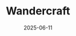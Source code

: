---  
layout: startup_page  
title: "Wandercraft"  
id: "wandercraft.eu"  
permalink: "/wandercraftwandercraft.eu06112025/"  
website: "https://www.wandercraft.eu/"  
funding_round: "Series D"  
funding_amount: "$75M"  
investors: "Renault Group, BPIFrance, the European Investment Bank, Teampact Ventures, Quadrant Management, LBO France, Mutuelles Impact (managed by XAnge), Cemag Invest, Martagon Capital, AG2R LA MONDIALE"  
about: "Wandercraft is a French robotics company that develops cutting-edge exoskeletons for medical and industrial use. They create AI-powered, hands-free systems, like the Atalante X for rehabilitation, Eve for personal use, and the Calvin line of humanoid robots for industrial tasks. Their mission is to help people move independently."  
markets: "Robotics, Healthtech, Industrial Automation"  
hq: "Paris, France"  
founded_year: "2012"  
linkedin: "https://www.linkedin.com/company/wandercraft"  
twitter: "https://twitter.com/WandercraftHQ"  
instagram: ""  
facebook: "https://www.facebook.com/wandercraft.eu"  
crunchbase: "https://www.crunchbase.com/organization/wandercraft"  
pitchbook: "https://pitchbook.com/profiles/company/125909-83"  

date_display: "11-Jun-2025"  
date: "2025-06-11"

# SEO Optimization  
meta_title: "Wandercraft - Series D Funding ($75M)"  
meta_description: "Wandercraft, Wandercraft is a French robotics company that develops cutting-edge exoskeletons for medical and industrial use. They create AI-powered, hands-free sy..."  
meta_keywords: "Wandercraft, Robotics, Healthtech, Industrial Automation, Series D funding"  
canonical_url: "https://startup.projectstartups.com/wandercraftwandercraft.eu06112025/"  
---